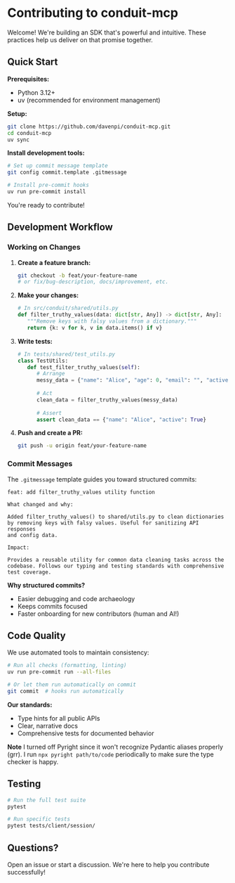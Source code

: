 # Contributing to conduit-mcp

Welcome! We're building an SDK that's powerful and intuitive. These practices help us deliver on that promise together.

## Quick Start

**Prerequisites:**
- Python 3.12+
- uv (recommended for environment management)

**Setup:**
```bash
git clone https://github.com/davenpi/conduit-mcp.git 
cd conduit-mcp
uv sync
```

**Install development tools:**
```bash
# Set up commit message template
git config commit.template .gitmessage

# Install pre-commit hooks
uv run pre-commit install
```

You're ready to contribute!

## Development Workflow

### Working on Changes

1. **Create a feature branch:**
   ```bash
   git checkout -b feat/your-feature-name
   # or fix/bug-description, docs/improvement, etc.
   ```

2. **Make your changes:**
   ```python
   # In src/conduit/shared/utils.py
   def filter_truthy_values(data: dict[str, Any]) -> dict[str, Any]:
      """Remove keys with falsy values from a dictionary."""
      return {k: v for k, v in data.items() if v}
   ```

3. **Write tests:**
   ```python
   # In tests/shared/test_utils.py
   class TestUtils:
      def test_filter_truthy_values(self):
         # Arrange
         messy_data = {"name": "Alice", "age": 0, "email": "", "active": True}
         
         # Act
         clean_data = filter_truthy_values(messy_data)
         
         # Assert
         assert clean_data == {"name": "Alice", "active": True}
   ```

4. **Push and create a PR:**
   ```bash
   git push -u origin feat/your-feature-name
   ```

### Commit Messages

The `.gitmessage` template guides you toward structured commits:

```text
feat: add filter_truthy_values utility function

What changed and why:

Added filter_truthy_values() to shared/utils.py to clean dictionaries
by removing keys with falsy values. Useful for sanitizing API responses
and config data.

Impact:

Provides a reusable utility for common data cleaning tasks across the
codebase. Follows our typing and testing standards with comprehensive
test coverage.
```

**Why structured commits?**
- Easier debugging and code archaeology
- Keeps commits focused
- Faster onboarding for new contributors (human and AI!)

## Code Quality

We use automated tools to maintain consistency:

```bash
# Run all checks (formatting, linting)
uv run pre-commit run --all-files

# Or let them run automatically on commit
git commit  # hooks run automatically
```

**Our standards:**
- Type hints for all public APIs
- Clear, narrative docs
- Comprehensive tests for documented behavior

**Note**
I turned off Pyright since it won't recognize Pydantic aliases properly (grr). I run
`npx pyright path/to/code` periodically to make sure the type checker is happy.

## Testing

```bash
# Run the full test suite
pytest

# Run specific tests
pytest tests/client/session/
```

## Questions?

Open an issue or start a discussion. We're here to help you contribute successfully!